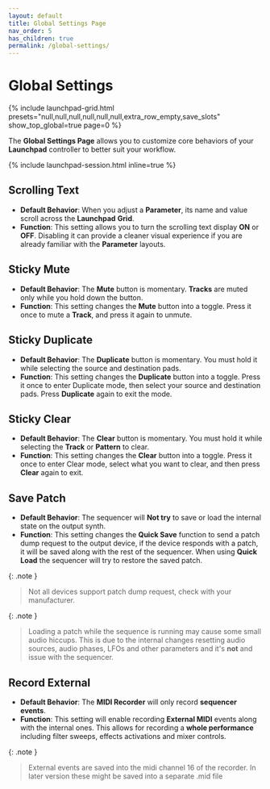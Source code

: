 ```yaml
---
layout: default
title: Global Settings Page
nav_order: 5
has_children: true
permalink: /global-settings/
---
```


# Global Settings

{% include launchpad-grid.html presets="null,null,null,null,null,null,extra_row_empty,save_slots" show_top_global=true page=0 %}

The **Global Settings Page** allows you to customize core behaviors of your **Launchpad** controller to better suit your workflow.

{% include launchpad-session.html inline=true %}

## Scrolling Text

- **Default Behavior**: When you adjust a **Parameter**, its name and value scroll across the **Launchpad** **Grid**.
- **Function**: This setting allows you to turn the scrolling text display **ON** or **OFF**. Disabling it can provide a cleaner visual experience if you are already familiar with the **Parameter** layouts.

## Sticky Mute

- **Default Behavior**: The **Mute** button is momentary. **Tracks** are muted only while you hold down the button.
- **Function**: This setting changes the **Mute** button into a toggle. Press it once to mute a **Track**, and press it again to unmute.

## Sticky Duplicate

- **Default Behavior**: The **Duplicate** button is momentary. You must hold it while selecting the source and destination pads.
- **Function**: This setting changes the **Duplicate** button into a toggle. Press it once to enter Duplicate mode, then select your source and destination pads. Press **Duplicate** again to exit the mode.

## Sticky Clear

- **Default Behavior**: The **Clear** button is momentary. You must hold it while selecting the **Track** or **Pattern** to clear.
- **Function**: This setting changes the **Clear** button into a toggle. Press it once to enter Clear mode, select what you want to clear, and then press **Clear** again to exit.

## Save Patch

- **Default Behavior**: The sequencer will **Not try** to save or load the internal state on the output synth.
- **Function**: This setting changes the **Quick Save** function to send a patch dump request to the output device, if the device responds with a patch, it will be saved along with the rest of the sequencer. When using **Quick Load** the sequencer will try to restore the saved patch.

{: .note }
>
> Not all devices support patch dump request, check with your manufacturer.

{: .note }
>
> Loading a patch while the sequence is running may cause some small audio hiccups.
> This is due to the internal changes resetting audio sources, audio phases, LFOs and other parameters and it's **not** and issue with the sequencer.

## Record External

- **Default Behavior**: The **MIDI Recorder** will only record **sequencer events**.
- **Function**: This setting will enable recording **External MIDI** events along with the internal ones. This allows for recording a **whole performance** including filter sweeps, effects activations and mixer controls.

{: .note }
>
> External events are saved into the midi channel 16 of the recorder. In later version these might be saved into a separate .mid file
